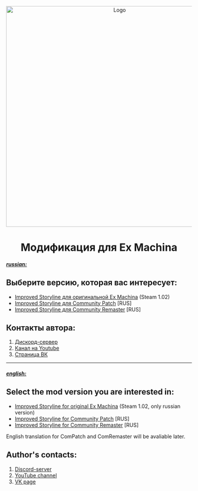 <div align="center">
  <img src="https://repository-images.githubusercontent.com/364315459/cf02f200-c30d-11eb-86cc-dd9360a6a2a4" alt="Logo" width="600">
  <h1 align="center">Модификация для Ex Machina</h1>
</div>

<h5><u>russian:</u></h5>

## Выберите версию, которая вас интересует:

+ [Improved Storyline для оригинальной Ex Machina](https://github.com/zatinu322/ImprovedStoryline/tree/ImprovedStoryline1053) (Steam 1.02)
+ [Improved Storyline для Community Patch](https://github.com/zatinu322/ImprovedStoryline/tree/patch106cp) [RUS]
+ [Improved Storyline для Community Remaster](https://github.com/zatinu322/ImprovedStoryline/tree/patch106cr) [RUS]

## Контакты автора:

1. [Дискорд-сервер](https://discord.gg/sPrGBP9aFd)
3. [Канал на Youtube](https://www.youtube.com/user/rpggameland)
3. [Страница ВК](https://vk.com/id316894646)

***

<h5><u>english:</u></h5>

## Select the mod version you are interested in:

+ [Improved Storyline for original Ex Machina](https://github.com/zatinu322/ImprovedStoryline/tree/ImprovedStoryline1053) (Steam 1.02, only russian version)
+ [Improved Storyline for Community Patch](https://github.com/zatinu322/ImprovedStoryline/tree/patch106cp) [RUS]
+ [Improved Storyline for Community Remaster](https://github.com/zatinu322/ImprovedStoryline/tree/patch106cr) [RUS]

English translation for ComPatch and ComRemaster will be avaliable later.

## Author's contacts:

1. [Discord-server](https://discord.gg/sPrGBP9aFd)
2. [YouTube channel](https://www.youtube.com/user/rpggameland)
3. [VK page](https://vk.com/id316894646)